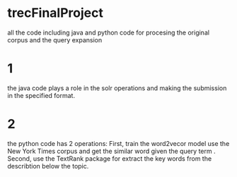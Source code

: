 # trecFinalProject
all the code including java and python code for procesing the original corpus and the query expansion


# 1
the java code plays a role in the solr operations and making the submission in the specified format.


# 2
the python code has 2 operations: First, train the word2vecor model use the New York Times corpus and get the similar word given the query term . Second, use the TextRank package for extract the key words from the describtion below the topic.
